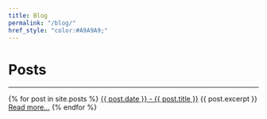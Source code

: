 ```yaml
---
title: Blog
permalink: "/blog/"
href_style: "color:#A9A9A9;"
---
```


# Posts
---
{% for post in site.posts %}
<a href="{{ post.url }}" style="{{ href_style }}">{{ post.date }} - {{ post.title }}</a>
{{ post.excerpt }}
<a href="{{ post.url }}" style="{{ href_style }}">Read more...</a>
{% endfor %}


